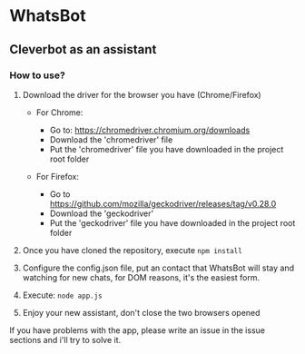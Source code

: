 # WhatsBot

## Cleverbot as an assistant

### How to use?

1. Download the driver for the browser you have (Chrome/Firefox)
   - For Chrome:
      - Go to: https://chromedriver.chromium.org/downloads
      - Download the 'chromedriver' file
      - Put the 'chromedriver' file you have downloaded in the project root folder
   
   - For Firefox:
      - Go to https://github.com/mozilla/geckodriver/releases/tag/v0.28.0
      - Download the 'geckodriver'
      - Put the 'geckodriver' file you have downloaded in the project root folder

2. Once you have cloned the repository, execute `npm install`

3. Configure the config.json file, put an contact that WhatsBot will stay and watching for new chats, for DOM reasons, it's the easiest form.

4. Execute:
      `node app.js`

5. Enjoy your new assistant, don't close the two browsers opened

If you have problems with the app, please write an issue in the issue sections and i'll try to solve it.

